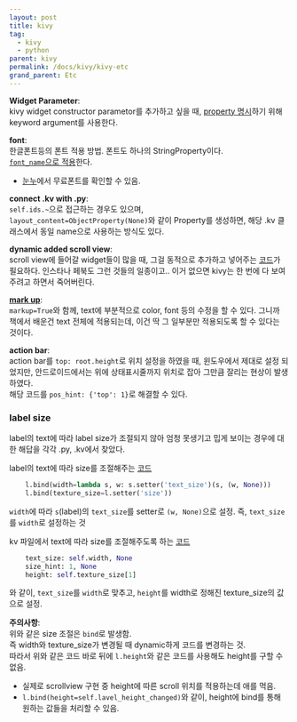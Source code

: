 ```yaml
---
layout: post
title: kivy
tag:
  - kivy
  - python
parent: kivy
permalink: /docs/kivy/kivy-etc
grand_parent: Etc
---
```


**Widget Parameter**:  
kivy widget constructor parametor를 추가하고 싶을 때, [property 명시](https://kivy.org/doc/stable/api-kivy.properties.html)하기 위해 keyword argument를 사용한다.  

**font**:  
한글폰트등의 폰트 적용 방법. 폰트도 하나의 StringProperty이다.  
[`font_name`으로 적용](https://kivy.org/doc/stable/api-kivy.uix.label.html#catering-for-unicode-languages)한다.  
* [눈누](https://noonnu.cc/)에서 무료폰트를 확인할 수 있음.

**connect .kv with .py**:  
`self.ids.~`으로 접근하는 경우도 있으며,  
`layout_content=ObjectProperty(None)`와 같이 Property를 생성하면, 해당 .kv 클래스에서 동일 name으로 사용하는 방식도 있다.  

**dynamic added scroll view**:  
scroll view에 들어갈 widget들이 많을 때, 그걸 동적으로 추가하고 넣어주는 [코드](https://gist.github.com/smglab/a5f4fcfb094f54c44ff0)가 필요하다. 인스타나 페북도 그런 것들의 일종이고.. 이거 없으면 kivy는 한 번에 다 보여주려고 하면서 죽어버린다.  

**[mark up](https://kivy.org/doc/stable/api-kivy.core.text.markup.html)**:  
`markup=True`와 함께, text에 부분적으로 color, font 등의 수정을 할 수 있다. 그니까 책에서 배운건 text 전체에 적용되는데, 이건 딱 그 일부분만 적용되도록 할 수 있다는 것이다.  

**action bar**:  
action bar를 `top: root.height`로 위치 설정을 하였을 때, 윈도우에서 제대로 설정 되었지만, 안드로이드에서는 위에 상태표시줄까지 위치로 잡아 그만큼 잘리는 현상이 발생하였다.  
해당 코드를 `pos_hint: {'top': 1}`로 해결할 수 있다.  

### label size
label의 text에 따라 label size가 조절되지 않아 엄청 못생기고 밉게 보이는 경우에 대한 해답을 각각 .py, .kv에서 찾았다.  

label의 text에 따라 size를 조절해주는 [코드](https://stackoverflow.com/questions/18670687/how-i-can-adjust-variable-height-text-property-kivy)   
```python
    l.bind(width=lambda s, w: s.setter('text_size')(s, (w, None)))
    l.bind(texture_size=l.setter('size'))
```
`width`에 따라 `s`(label)의 `text_size`를 setter로 `(w, None)`으로 설정. 즉, `text_size`를 `width`로 설정하는 것  

kv 파일에서 text에 따라 size를 조절해주도록 하는 [코드](https://stackoverflow.com/questions/43666381/wrapping-the-text-of-a-kivy-label)
```python
    text_size: self.width, None
    size_hint: 1, None
    height: self.texture_size[1]
```
와 같이, `text_size`를 `width`로 맞추고, `height`를 width로 정해진 texture_size의 값으로 설정.

**주의사항**:  
위와 같은 size 조절은 `bind`로 발생함.  
즉 width와 texture_size가 변경될 때 dynamic하게 코드를 변경하는 것.  
따라서 위와 같은 코드 바로 뒤에 `l.height`와 같은 코드를 사용해도 height를 구할 수 없음.  
  - 실제로 scrollview 구현 중 height에 따른 scroll 위치를 적용하는데 애를 먹음.
  - `l.bind(height=self.lavel_height_changed)`와 같이, height에 bind를 통해 원하는 값들을 처리할 수 있음.